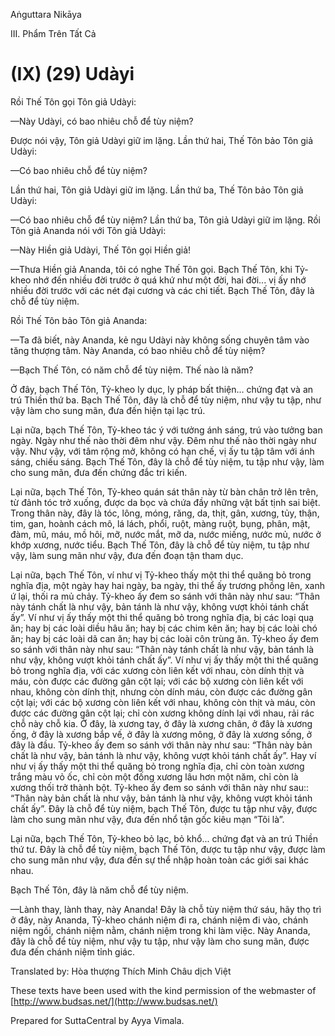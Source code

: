 Aṅguttara Nikāya

III. Phẩm Trên Tất Cả

# (IX) (29) Udàyi

Rồi Thế Tôn gọi Tôn giả Udàyi:

—Này Udàyi, có bao nhiêu chỗ để tùy niệm?

Ðược nói vậy, Tôn giả Udàyi giữ im lặng. Lần thứ hai, Thế Tôn bảo Tôn giả Udàyi:

—Có bao nhiêu chỗ để tùy niệm?

Lần thứ hai, Tôn giả Udàyi giữ im lặng. Lần thứ ba, Thế Tôn bảo Tôn giả Udàyi:

—Có bao nhiêu chỗ để tùy niệm? Lần thứ ba, Tôn giả Udàyi giữ im lặng. Rồi Tôn giả Ananda nói với Tôn giả Udàyi:

—Này Hiền giả Udàyi, Thế Tôn gọi Hiền giả!

—Thưa Hiền giả Ananda, tôi có nghe Thế Tôn gọi. Bạch Thế Tôn, khi Tỷ-kheo nhớ đến nhiều đời trước ở quá khứ như một đời, hai đời... vị ấy nhớ nhiều đời trước với các nét đại cương và các chi tiết. Bạch Thế Tôn, đây là chỗ để tùy niệm.

Rồi Thế Tôn bảo Tôn giả Ananda:

—Ta đã biết, này Ananda, kẻ ngu Udàyi này không sống chuyên tâm vào tăng thượng tâm. Này Ananda, có bao nhiêu chỗ để tùy niệm?

—Bạch Thế Tôn, có năm chỗ để tùy niệm. Thế nào là năm?

Ở đây, bạch Thế Tôn, Tỷ-kheo ly dục, ly pháp bất thiện... chứng đạt và an trú Thiền thứ ba. Bạch Thế Tôn, đây là chỗ để tùy niệm, như vậy tu tập, như vậy làm cho sung mãn, đưa đến hiện tại lạc trú.

Lại nữa, bạch Thế Tôn, Tỷ-kheo tác ý với tưởng ánh sáng, trú vào tưởng ban ngày. Ngày như thế nào thời đêm như vậy. Ðêm như thế nào thời ngày như vậy. Như vậy, với tâm rộng mở, không có hạn chế, vị ấy tu tập tâm với ánh sáng, chiếu sáng. Bạch Thế Tôn, đây là chỗ để tùy niệm, tu tập như vậy, làm cho sung mãn, đưa đến chứng đắc tri kiến.

Lại nữa, bạch Thế Tôn, Tỷ-kheo quán sát thân này từ bàn chân trở lên trên, từ đảnh tóc trở xuống, được da bọc và chứa đầy những vật bất tịnh sai biệt. Trong thân này, đây là tóc, lông, móng, răng, da, thịt, gân, xương, tủy, thận, tim, gan, hoành cách mô, lá lách, phổi, ruột, màng ruột, bụng, phân, mật, đàm, mũ, máu, mồ hôi, mỡ, nước mắt, mỡ da, nước miếng, nước mủ, nước ở khớp xương, nước tiểu. Bạch Thế Tôn, đây là chỗ để tùy niệm, tu tập như vậy, làm sung mãn như vậy, đưa đến đoạn tận tham dục.

Lại nữa, bạch Thế Tôn, ví như vị Tỷ-kheo thấy một thi thể quăng bỏ trong nghĩa địa, một ngày hay hai ngày, ba ngày, thi thể ấy trương phồng lên, xanh ứ lại, thối ra mủ chảy. Tỷ-kheo ấy đem so sánh với thân này như sau: “Thân này tánh chất là như vậy, bản tánh là như vậy, không vượt khỏi tánh chất ấy”. Ví như vị ấy thấy một thi thể quăng bỏ trong nghĩa địa, bị các loại quạ ăn; hay bị các loài diều hâu ăn; hay bị các chim kên ăn; hay bị các loài chó ăn; hay bị các loài dã can ăn; hay bị các loài côn trùng ăn. Tỷ-kheo ấy đem so sánh với thân này như sau: “Thân này tánh chất là như vậy, bản tánh là như vậy, không vượt khỏi tánh chất ấy”. Ví như vị ấy thấy một thi thể quăng bỏ trong nghĩa địa, với các xương còn liên kết với nhau, còn dính thịt và máu, còn được các đường gân cột lại; với các bộ xương còn liên kết với nhau, không còn dính thịt, nhưng còn dính máu, còn được các đường gân cột lại; với các bộ xương còn liên kết với nhau, không còn thịt và máu, còn được các đường gân cột lại; chỉ còn xương không dính lại với nhau, rải rác chỗ này chỗ kia. Ở đây, là xương tay, ở đây là xương chân, ở đây là xương ống, ở đây là xương bắp vế, ở đây là xương mông, ở đây là xương sống, ở đây là đầu. Tỷ-kheo ấy đem so sánh với thân này như sau: “Thân này bản chất là như vậy, bản tánh là như vậy, không vượt khỏi tánh chất ấy”. Hay ví như vị ấy thấy một thi thể quăng bỏ trong nghĩa địa, chỉ còn toàn xương trắng màu vỏ ốc, chỉ còn một đống xương lâu hơn một năm, chỉ còn là xương thối trở thành bột. Tỷ-kheo ấy đem so sánh với thân này như sau:: “Thân này bản chất là như vậy, bản tánh là như vậy, không vượt khỏi tánh chất ấy”. Ðây là chỗ để tùy niệm, bạch Thế Tôn, được tu tập như vậy, được làm cho sung mãn như vậy, đưa đến nhổ tận gốc kiêu mạn “Tôi là”.

Lại nữa, bạch Thế Tôn, Tỷ-kheo bỏ lạc, bỏ khổ... chứng đạt và an trú Thiền thứ tư. Ðây là chỗ để tùy niệm, bạch Thế Tôn, được tu tập như vậy, được làm cho sung mãn như vậy, đưa đến sự thể nhập hoàn toàn các giới sai khác nhau.

Bạch Thế Tôn, đây là năm chỗ để tùy niệm.

—Lành thay, lành thay, này Ananda! Ðây là chỗ tùy niệm thứ sáu, hãy thọ trì ở đây, này Ananda, Tỷ-kheo chánh niệm đi ra, chánh niệm đi vào, chánh niệm ngồi, chánh niệm nằm, chánh niệm trong khi làm việc. Này Ananda, đây là chỗ để tùy niệm, như vậy tu tập, như vậy làm cho sung mãn, được đưa đến chánh niệm tỉnh giác.

Translated by: Hòa thượng Thích Minh Châu dịch Việt

These texts have been used with the kind permission of the webmaster of [http://www.budsas.net/](http://www.budsas.net/)

Prepared for SuttaCentral by Ayya Vimala.